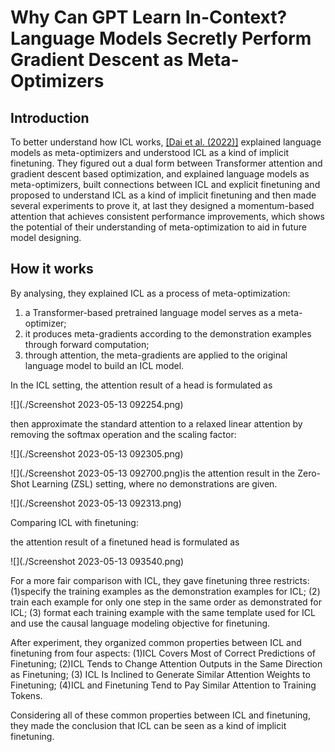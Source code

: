 # Why Can GPT Learn In-Context? Language Models Secretly Perform Gradient Descent as Meta-Optimizers

## Introduction

To better understand how ICL works, [\[Dai et al. (2022)\]](https://arxiv.org/abs/2212.10559) explained language models as meta-optimizers and understood ICL as a kind of implicit finetuning. They figured out a dual form between Transformer attention and gradient descent based optimization, and explained language models as meta-optimizers, built connections between ICL and explicit finetuning and proposed to understand ICL as a kind of implicit finetuning and then made several experiments to prove it, at last they designed a momentum-based attention that achieves consistent performance improvements, which shows the potential of their understanding of meta-optimization to aid in future model designing.

## How it works

By analysing, they explained ICL as a process of meta-optimization: 

1. a Transformer-based pretrained language model serves as a meta-optimizer;
2. it produces meta-gradients according to the demonstration examples through forward computation; 
3. through attention, the meta-gradients are applied to the original language model to build an ICL model.

 In the ICL setting, the attention result of a head is formulated as

![](./Screenshot 2023-05-13 092254.png)

then approximate the standard attention to a relaxed linear attention by removing the softmax operation and the scaling factor:

![](./Screenshot 2023-05-13 092305.png)

![](./Screenshot 2023-05-13 092700.png)is the attention result in the Zero-Shot Learning (ZSL) setting, where no demonstrations are given.

![](./Screenshot 2023-05-13 092313.png)

Comparing ICL with finetuning:

the attention result of a finetuned head is formulated as

![](./Screenshot 2023-05-13 093540.png)

For a more fair comparison with ICL, they gave finetuning three restricts: (1)specify the training examples as the demonstration examples for ICL; (2) train each example for only one step in the same order as demonstrated for ICL; (3) format each training example with the same template used for ICL and use the causal language modeling objective for finetuning.

After experiment, they organized common properties between ICL and finetuning from four aspects: (1)ICL Covers Most of Correct Predictions of Finetuning; (2)ICL Tends to Change Attention Outputs in the Same Direction as Finetuning; (3) ICL Is Inclined to Generate Similar Attention Weights to Finetuning; (4)ICL and Finetuning Tend to Pay Similar Attention to Training Tokens.

Considering all of these common properties between ICL and finetuning, they made the conclusion that ICL can be seen as a kind of implicit finetuning.

